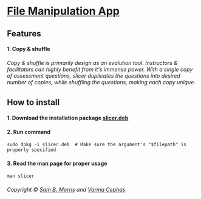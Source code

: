 # [File Manipulation App](https://github.com/divinestylus/slicer)

## Features
#### 1. Copy & shuffle

###### Copy & shuffle is primarily design as an evalution tool. Instructors & facilitators can highly benefit from it's immense power. With a single copy of assessment questions, slicer duplicates the questions into desired number of copies, while shuffling the questions, making each copy unique.

## How to install
#### 1. Download the installation package [slicer.deb](https://github.com/divinestylus/slicer/blob/main/slicer.deb)

#### 2. Run command 
```
sudo dpkg -i slicer.deb  # Make sure the argument's "$filepath" is properly specified 
```
#### 3. Read the man page for proper usage
```
man slicer
```


###### Copyright &copy; [Sam B. Morris](https://github.com/divinestylus) and [Varma Cephas](https://github.com/varma-cephas)
